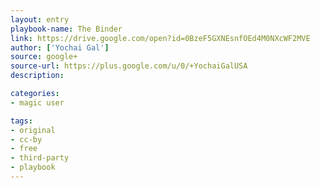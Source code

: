 ```yaml
---
layout: entry
playbook-name: The Binder
link: https://drive.google.com/open?id=0BzeF5GXNEsnfOEd4M0NXcWF2MVE
author: ['Yochai Gal']
source: google+
source-url: https://plus.google.com/u/0/+YochaiGalUSA
description:

categories:
- magic user

tags:
- original
- cc-by
- free
- third-party
- playbook
---
```

